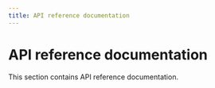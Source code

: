 ```yaml
---
title: API reference documentation
---
```


# API reference documentation

This section contains API reference documentation.